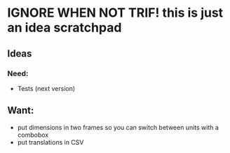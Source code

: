 # IGNORE WHEN NOT TRIF! this is just an idea scratchpad
## Ideas
### Need:
- Tests (next version)
## Want:
- put dimensions in two frames so you can switch between units with a combobox
- put translations in CSV